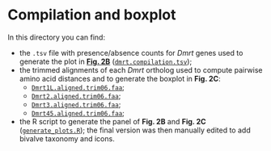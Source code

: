 # Compilation and boxplot

In this directory you can find:
- the <code>.tsv</code> file with presence/absence counts for *Dmrt* genes used to generate the plot in [**Fig. 2B**](../images/fig_2.) ([<code>dmrt.compilation.tsv</code>](./dmrt.compilation.tsv));
- the trimmed alignments of each *Dmrt* ortholog used to compute pairwise amino acid distances and to generate the boxplot in **Fig. 2C**:
	- [<code>Dmrt1L.aligned.trim06.faa</code>](./Dmrt1L.aligned.trim06.faa);
	- [<code>Dmrt2.aligned.trim06.faa</code>](./Dmrt2.aligned.trim06.faa);
	- [<code>Dmrt3.aligned.trim06.faa</code>](./Dmrt3.aligned.trim06.faa);
	- [<code>Dmrt45.aligned.trim06.faa</code>](./Dmrt45.aligned.trim06.faa);
- the R script to generate the panel of **Fig. 2B** and **Fig. 2C** ([<code>generate_plots.R</code>](./generate_plots.R)); the final version was then manually edited to add bivalve taxonomy and icons. 

